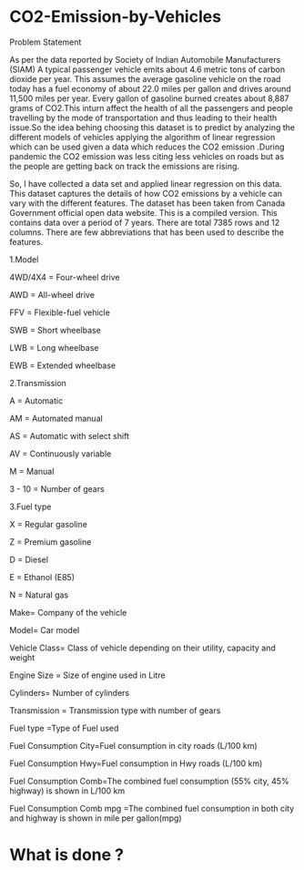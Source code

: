 # CO2-Emission-by-Vehicles
Problem Statement

As per the data reported by Society of Indian Automobile Manufacturers (SIAM) A typical passenger vehicle emits about 4.6 metric tons of carbon dioxide per year. This assumes the average gasoline vehicle on the road today has a fuel economy of about 22.0 miles per gallon and drives around 11,500 miles per year. Every gallon of gasoline burned creates about 8,887 grams of CO2.This inturn affect the health of all the passengers and people travelling by the mode of transportation and thus leading to their health issue.So the idea behing choosing this dataset is to predict by analyzing the different models of vehicles applying the algorithm of linear regression which can be used given a data which reduces the CO2 emission .During pandemic the CO2 emission was less citing less vehicles on roads but as the people are getting back on track the emissions are rising.

So, I have collected a data set and applied linear regression on this data. This dataset captures the details of how CO2 emissions by a vehicle can vary with the different features. The dataset has been taken from Canada Government official open data website. This is a compiled version. This contains data over a period of 7 years. There are total 7385 rows and 12 columns. There are few abbreviations that has been used to describe the features.

1.Model 

4WD/4X4 = Four-wheel drive

AWD = All-wheel drive

FFV = Flexible-fuel vehicle

SWB = Short wheelbase

LWB = Long wheelbase

EWB = Extended wheelbase


2.Transmission

A = Automatic

AM = Automated manual

AS = Automatic with select shift

AV = Continuously variable

M = Manual

3 - 10 = Number of gears



3.Fuel type

X = Regular gasoline

Z = Premium gasoline

D = Diesel

E = Ethanol (E85)

N = Natural gas

Make= Company of the vehicle

Model= Car model

Vehicle Class= Class of vehicle depending on their utility, capacity and weight

Engine Size = Size of engine used in Litre

Cylinders= Number of cylinders

Transmission = Transmission type with number of gears

Fuel type =Type of Fuel used

Fuel Consumption City=Fuel consumption in city roads (L/100 km)

Fuel Consumption Hwy=Fuel consumption in Hwy roads (L/100 km)

Fuel Consumption Comb=The combined fuel consumption (55% city, 45% highway) is shown in L/100 km

Fuel Consumption Comb mpg =The combined fuel consumption in both city and highway is shown in mile per gallon(mpg)

# What is done ?
